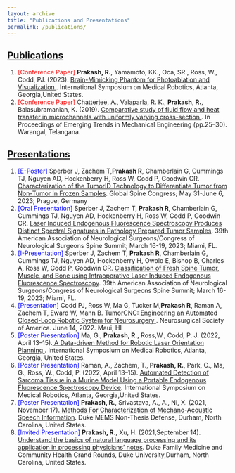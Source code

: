 ```yaml
---
layout: archive
title: "Publications and Presentations"
permalink: /publications/
---
```


<h2> <u>Publications</u></h2>


<ol>
<li><font style="color:red">[Conference Paper]</font> <b>Prakash, R.</b>, Yamamoto, KK., Oca, SR., Ross, W., Codd, PJ. (2023). <u>Brain-Mimicking Phantom for Photoablation and Visualization </u>. International Symposium on Medical Robotics, Atlanta, Georgia,United States.</li>

<li><font style="color:red">[Conference Paper]</font> Chatterjee, A., Valaparla, R. K., <b>Prakash, R.</b>, Balasubramanian, K. (2019). <u>Comparative study of fluid flow and heat transfer
in microchannels with uniformly varying cross-section </u>. In Proceedings of Emerging Trends in Mechanical Engineering (pp.25–30). Warangal, Telangana.</li>

</ol>

<h2> <u>Presentations</u></h2>

<ol>

<li> <font style="color:blue">[E-Poster]</font> Sperber J, Zachem T,<b>Prakash R</b>, Chamberlain G, Cummings TJ, Nguyen AD, Hockenberry H, Ross W, Codd P, Goodwin CR. <u>Characterization of the TumorID Technology to Differentiate Tumor from Non-Tumor in Frozen Samples</u>. Global Spine Congress; May 31-June 6, 2023; Prague, Germany</li>

<li> <font style="color:blue">[Oral Presentation]</font> Sperber J, Zachem T, <b>Prakash R</b>, Chamberlain G, Cummings TJ, Nguyen AD, Hockenberry H, Ross W, Codd P, Goodwin CR. <u>Laser Induced Endogenous Fluorescence Spectroscopy Produces Distinct Spectral Signatures in Pathology Prepared Tumor Samples</u>. 39th American Association of Neurological Surgeons/Congress of Neurological Surgeons Spine Summit; March 16-19, 2023; Miami, FL.</li>

<li> <font style="color:blue">[I-Presentation]</font> Sperber J, Zachem T, <b>Prakash R</b>, Chamberlain G, Cummings TJ, Nguyen AD, Hockenberry H, Owolo E, Bishop B, Charles A, Ross W, Codd P, Goodwin CR. <u>Classification of Fresh Spine Tumor, Muscle, and Bone using Intraoperative Laser Induced Endogenous Fluorescence Spectroscopy</u>. 39th American Association of Neurological Surgeons/Congress of Neurological Surgeons Spine Summit; March 16-19, 2023; Miami, FL.</li>

<li> <font style="color:blue">[Presentation]</font> Codd PJ, Ross W, Ma G, Tucker M,<b>Prakash R</b>, Raman A, Zachem T, Eward W, Mann B. <u>TumorCNC: Engineering an Automated Closed-Loop Robotic System for Neurosurgery </u>. Neurosurgical Society of America. June 14, 2022. Maui, HI</li>

<li><font style="color:blue">[Poster Presentation]</font> Ma, G., <b>Prakash, R.</b>, Ross,W., Codd, P. J. (2022, April 13–15).<u> A Data-driven Method for Robotic Laser Orientation Planning </u>. International Symposium on Medical Robotics, Atlanta, Georgia, United States.</li>

<li><font style="color:blue">[Poster Presentation]</font> Raman, A., Zachem, T.,<b> Prakash, R.</b>, Park, C., Ma, G., Ross, W., Codd, P. (2022, April 13–15). <u>Automated Detection of Sarcoma
Tissue in a Murine Model Using a Portable Endogenous Fluorescence Spectroscopy Device</u>. International Symposium on Medical Robotics, Atlanta, Georgia,United States.</li>

<li><font style="color:blue">[Poster Presentation]</font> <b>Prakash, R.</b>, Srivastava, A., A., Ni, X. (2021, November 17).<u> Methods For Characterization of Mechano-Acoustic Speech
Information</u>. Duke MEMS Non-Thesis Defense, Durham, North Carolina, United States.</li>

<li><font style="color:blue">[Invited Presentation] </font><b>Prakash, R.</b>, Xu, H. (2021,September 14). <u>Understand the basics of natural language processing and its application in processing physicians’ notes</u>. Duke Family Medicine and Community Health Grand Rounds, Duke University,Durham, North Carolina, United States. </li>


</ol> 





<!-- <ol>
<li><font style="color:red">[Conference Paper]</font> <b>Prakash, R.</b>, Yamamoto, KK., Oca, SR., Ross, W., Codd, PJ. (2023). <u>Brain-Mimicking Phantom for Photoablation and Visualization </u>. International Symposium on Medical Robotics, Atlanta, Georgia,United States.</li>

<li> <font style="color:blue">[E-Poster]</font> Sperber J, Zachem T,<b>Prakash R</b>, Chamberlain G, Cummings TJ, Nguyen AD, Hockenberry H, Ross W, Codd P, Goodwin CR. <u>Characterization of the TumorID Technology to Differentiate Tumor from Non-Tumor in Frozen Samples</u>. Global Spine Congress; May 31-June 6, 2023; Prague, Germany</li>

<li> <font style="color:blue">[Oral Presentation]</font> Sperber J, Zachem T, <b>Prakash R</b>, Chamberlain G, Cummings TJ, Nguyen AD, Hockenberry H, Ross W, Codd P, Goodwin CR. <u>Laser Induced Endogenous Fluorescence Spectroscopy Produces Distinct Spectral Signatures in Pathology Prepared Tumor Samples</u>. 39th American Association of Neurological Surgeons/Congress of Neurological Surgeons Spine Summit; March 16-19, 2023; Miami, FL.</li>

<li> <font style="color:blue">[I-Presentation]</font> Sperber J, Zachem T, <b>Prakash R</b>, Chamberlain G, Cummings TJ, Nguyen AD, Hockenberry H, Owolo E, Bishop B, Charles A, Ross W, Codd P, Goodwin CR. <u>Classification of Fresh Spine Tumor, Muscle, and Bone using Intraoperative Laser Induced Endogenous Fluorescence Spectroscopy</u>. 39th American Association of Neurological Surgeons/Congress of Neurological Surgeons Spine Summit; March 16-19, 2023; Miami, FL.</li>

<li> <font style="color:blue">[Presentation]</font> Codd PJ, Ross W, Ma G, Tucker M,<b>Prakash R</b>, Raman A, Zachem T, Eward W, Mann B. <u>TumorCNC: Engineering an Automated Closed-Loop Robotic System for Neurosurgery </u>. Neurosurgical Society of America. June 14, 2022. Maui, HI</li>

<li><font style="color:blue">[Poster Presentation]</font> Ma, G., <b>Prakash, R.</b>, Ross,W., Codd, P. J. (2022, April 13–15).<u> A Data-driven Method for Robotic Laser Orientation Planning </u>. International Symposium on Medical Robotics, Atlanta, Georgia, United States.</li>

<li><font style="color:blue">[Poster Presentation]</font> Raman, A., Zachem, T.,<b> Prakash, R.</b>, Park, C., Ma, G., Ross, W., Codd, P. (2022, April 13–15). <u>Automated Detection of Sarcoma
Tissue in a Murine Model Using a Portable Endogenous Fluorescence Spectroscopy Device</u>. International Symposium on Medical Robotics, Atlanta, Georgia,United States.</li>

<li><font style="color:blue">[Poster Presentation]</font> <b>Prakash, R.</b>, Srivastava, A., A., Ni, X. (2021, November 17).<u> Methods For Characterization of Mechano-Acoustic Speech
Information</u>. Duke MEMS Non-Thesis Defense, Durham, North Carolina, United States.</li>

<li><font style="color:blue">[Invited Presentation]</font><b>Prakash, R.</b>, Xu, H. (2021,September 14). <u>Understand the basics of natural language processing and its application in processing physicians’ notes</u>. Duke Family Medicine and Community Health Grand Rounds, Duke University,Durham, North Carolina, United States. </li>

<li><font style="color:red">[Conference Paper]</font> Chatterjee, A., Valaparla, R. K., <b>Prakash, R.</b>, Balasubramanian, K. (2019). <u>Comparative study of fluid flow and heat transfer
in microchannels with uniformly varying cross-section </u>. In Proceedings of Emerging Trends in Mechanical Engineering (pp.25–30). Warangal, Telangana.</li>

</ol> -->